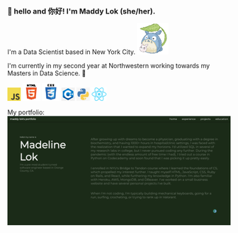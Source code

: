 ### :bamboo: hello and 你好! I'm Maddy Lok (she/her).

I'm a Data Scientist based in New York City. <img height = "70" src="https://github.com/maddylok/maddylok/blob/0a4b9a50c973d1c9f1dc691a6f05b4a4c18a998f/totoro.gif">

I'm currently in my second year at Northwestern working towards my Masters in Data Science. :seedling:

<img height = "30" alt = "javascript" src = "https://github.com/maddylok/maddylok/blob/0cf89e4d8674171a147f37143fa7acdeb1653a81/github_images/JavaScript-logo.png">
<img height = "40" alt = "html" src = "https://github.com/maddylok/maddylok/blob/0cf89e4d8674171a147f37143fa7acdeb1653a81/github_images/html.png"> 
<img height = "40" alt = "css" src = "https://github.com/maddylok/maddylok/blob/0cf89e4d8674171a147f37143fa7acdeb1653a81/github_images/css.png">
<img height = "30" alt = "cpp" src = "https://github.com/maddylok/maddylok/blob/0cf89e4d8674171a147f37143fa7acdeb1653a81/github_images/cpp.png">
<img height = "30" alt = "python" src = "https://github.com/maddylok/maddylok/blob/857abe112e6c3fa57515e989e735afd37a89ab83/github_images/Screen%20Shot%202023-03-23%20at%204.44.05%20PM.png">
<img height = "30" alt = "react" src = "https://github.com/maddylok/maddylok/blob/main/github_images/react.png">

My portfolio: <a href = "https://maddylok.github.io/maddy-portfolio/"><img src = "https://github.com/maddylok/maddylok/blob/77ff8b87956579bf7ccf403ea616afa50f84d730/github_images/Screen%20Shot%202023-07-31%20at%202.22.35%20PM.png" ></a>
